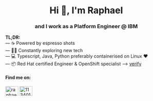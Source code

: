 <h1 align="center">Hi 👋, I'm Raphael</h1>
<h3 align="center">
  and I work as a Platform Engineer @ IBM
</h3>

**TL;DR:**<br>
— ☕ Powered by espresso shots<br>
— 🧑‍💻 Constantly exploring new tech <br>
— 💻 Typescript, Java, Python preferably containerised on Linux ❤️ <br>
— 📦 Red Hat certified Engineer & OpenShift specialist --> [verify](https://rhtapps.redhat.com/verify?certId=210-143-889)

<h4 align="left">Find me on:</h4>
<p align="left">
<a href="https://linkedin.com/in/raphael-tholl" target="blank"><img align="center" src="https://raw.githubusercontent.com/rahuldkjain/github-profile-readme-generator/master/src/images/icons/Social/linked-in-alt.svg" alt="raphael-tholl" height="30" width="40" /></a>
<a href="https://stackoverflow.com/users/11340132" target="blank"><img align="center" src="https://raw.githubusercontent.com/rahuldkjain/github-profile-readme-generator/master/src/images/icons/Social/stack-overflow.svg" alt="11340132" height="30" width="40" /></a>
</p>

